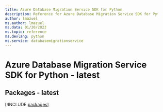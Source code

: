 ```yaml
---
title: Azure Database Migration Service SDK for Python
description: Reference for Azure Database Migration Service SDK for Python
author: lmazuel
ms.author: lmazuel
ms.data: 01/20/2023
ms.topic: reference
ms.devlang: python
ms.service: databasemigrationservice
---
```

# Azure Database Migration Service SDK for Python - latest
## Packages - latest
[!INCLUDE [packages](database-migration-service-index.md)]